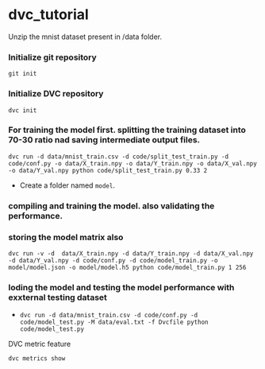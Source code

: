 # dvc_tutorial

Unzip the mnist dataset present in /data folder.

### Initialize git repository
`git init`

### Initialize DVC repository
`dvc init`

### For training the model first. splitting the training dataset into 70-30 ratio nad saving intermediate output files.
`dvc run -d data/mnist_train.csv -d code/split_test_train.py -d code/conf.py -o data/X_train.npy -o data/Y_train.npy -o data/X_val.npy -o data/Y_val.npy python code/split_test_train.py 0.33 2`

- Create a folder named `model`.

### compiling and training the model. also validating the performance. 
### storing the model matrix also

`dvc run -v -d  data/X_train.npy -d data/Y_train.npy -d data/X_val.npy -d data/Y_val.npy -d code/conf.py -d code/model_train.py -o model/model.json -o model/model.h5 python code/model_train.py 1 256`

### loding the model and testing the model performance with exxternal testing dataset

- `dvc run -d data/mnist_train.csv -d code/conf.py -d code/model_test.py -M data/eval.txt -f Dvcfile python code/model_test.py`

DVC metric feature

`dvc metrics show`
